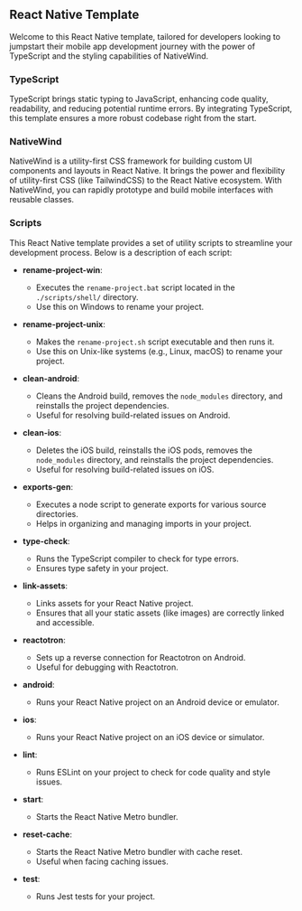 ## React Native Template

Welcome to this React Native template, tailored for developers looking to jumpstart their mobile app development journey with the power of TypeScript and the styling capabilities of NativeWind.

### TypeScript

TypeScript brings static typing to JavaScript, enhancing code quality, readability, and reducing potential runtime errors. By integrating TypeScript, this template ensures a more robust codebase right from the start.

### NativeWind

NativeWind is a utility-first CSS framework for building custom UI components and layouts in React Native. It brings the power and flexibility of utility-first CSS (like TailwindCSS) to the React Native ecosystem. With NativeWind, you can rapidly prototype and build mobile interfaces with reusable classes.

### Scripts

This React Native template provides a set of utility scripts to streamline your development process. Below is a description of each script:

- **rename-project-win**: 
  - Executes the `rename-project.bat` script located in the `./scripts/shell/` directory.
  - Use this on Windows to rename your project.

- **rename-project-unix**: 
  - Makes the `rename-project.sh` script executable and then runs it.
  - Use this on Unix-like systems (e.g., Linux, macOS) to rename your project.

- **clean-android**: 
  - Cleans the Android build, removes the `node_modules` directory, and reinstalls the project dependencies.
  - Useful for resolving build-related issues on Android.

- **clean-ios**: 
  - Deletes the iOS build, reinstalls the iOS pods, removes the `node_modules` directory, and reinstalls the project dependencies.
  - Useful for resolving build-related issues on iOS.

- **exports-gen**: 
  - Executes a node script to generate exports for various source directories.
  - Helps in organizing and managing imports in your project.

- **type-check**: 
  - Runs the TypeScript compiler to check for type errors.
  - Ensures type safety in your project.

- **link-assets**: 
  - Links assets for your React Native project.
  - Ensures that all your static assets (like images) are correctly linked and accessible.

- **reactotron**: 
  - Sets up a reverse connection for Reactotron on Android.
  - Useful for debugging with Reactotron.

- **android**: 
  - Runs your React Native project on an Android device or emulator.

- **ios**: 
  - Runs your React Native project on an iOS device or simulator.

- **lint**: 
  - Runs ESLint on your project to check for code quality and style issues.

- **start**: 
  - Starts the React Native Metro bundler.

- **reset-cache**: 
  - Starts the React Native Metro bundler with cache reset.
  - Useful when facing caching issues.

- **test**: 
  - Runs Jest tests for your project.







